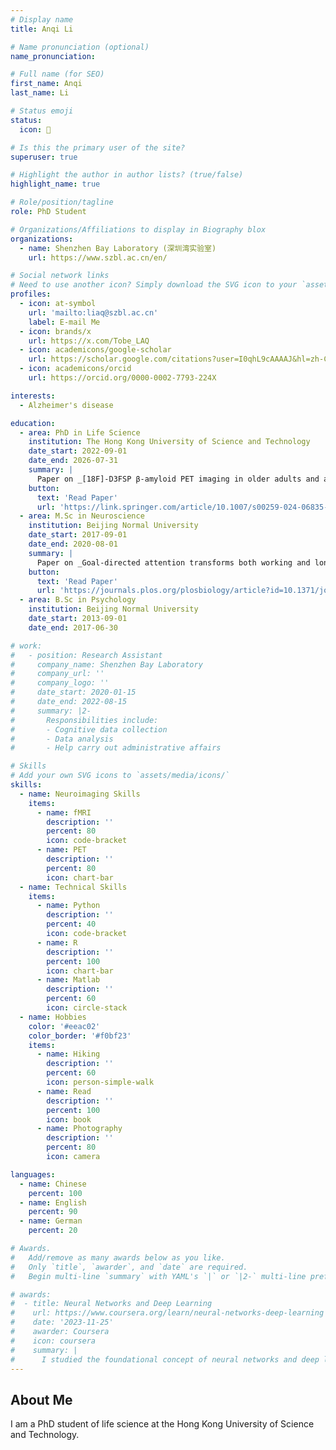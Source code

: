 ```yaml
---
# Display name
title: Anqi Li

# Name pronunciation (optional)
name_pronunciation: 

# Full name (for SEO)
first_name: Anqi
last_name: Li

# Status emoji
status:
  icon: 🌟

# Is this the primary user of the site?
superuser: true

# Highlight the author in author lists? (true/false)
highlight_name: true

# Role/position/tagline
role: PhD Student

# Organizations/Affiliations to display in Biography blox
organizations:
  - name: Shenzhen Bay Laboratory (深圳湾实验室)
    url: https://www.szbl.ac.cn/en/

# Social network links
# Need to use another icon? Simply download the SVG icon to your `assets/media/icons/` folder.
profiles:
  - icon: at-symbol
    url: 'mailto:liaq@szbl.ac.cn'
    label: E-mail Me
  - icon: brands/x
    url: https://x.com/Tobe_LAQ
  - icon: academicons/google-scholar
    url: https://scholar.google.com/citations?user=I0qhL9cAAAAJ&hl=zh-CN
  - icon: academicons/orcid
    url: https://orcid.org/0000-0002-7793-224X

interests:
  - Alzheimer's disease

education:
  - area: PhD in Life Science
    institution: The Hong Kong University of Science and Technology
    date_start: 2022-09-01
    date_end: 2026-07-31
    summary: |
      Paper on _[18F]-D3FSP β-amyloid PET imaging in older adults and alzheimer’s disease_. Supervised by [Prof Tengfei Guo](http://guotf-lab.szbl.ac.cn/). Presented papers at SNMMI 2024 Annual Meeting.
    button:
      text: 'Read Paper'
      url: 'https://link.springer.com/article/10.1007/s00259-024-06835-2'
  - area: M.Sc in Neuroscience
    institution: Beijing Normal University
    date_start: 2017-09-01
    date_end: 2020-08-01
    summary: |
      Paper on _Goal-directed attention transforms both working and long-term memoryrepresentations in the human parietal cortex_. Supervised by [Prof Gui Xue](https://cbls.bnu.edu.cn/).
    button:
      text: 'Read Paper'
      url: 'https://journals.plos.org/plosbiology/article?id=10.1371/journal.pbio.3002721'
  - area: B.Sc in Psychology
    institution: Beijing Normal University
    date_start: 2013-09-01
    date_end: 2017-06-30

# work:
#   - position: Research Assistant
#     company_name: Shenzhen Bay Laboratory
#     company_url: ''
#     company_logo: ''
#     date_start: 2020-01-15
#     date_end: 2022-08-15
#     summary: |2-
#       Responsibilities include:
#       - Cognitive data collection
#       - Data analysis
#       - Help carry out administrative affairs

# Skills
# Add your own SVG icons to `assets/media/icons/`
skills:
  - name: Neuroimaging Skills
    items:
      - name: fMRI
        description: ''
        percent: 80
        icon: code-bracket
      - name: PET
        description: ''
        percent: 80
        icon: chart-bar
  - name: Technical Skills
    items:
      - name: Python
        description: ''
        percent: 40
        icon: code-bracket
      - name: R
        description: ''
        percent: 100
        icon: chart-bar
      - name: Matlab
        description: ''
        percent: 60
        icon: circle-stack
  - name: Hobbies
    color: '#eeac02'
    color_border: '#f0bf23'
    items:
      - name: Hiking
        description: ''
        percent: 60
        icon: person-simple-walk
      - name: Read
        description: ''
        percent: 100
        icon: book
      - name: Photography
        description: ''
        percent: 80
        icon: camera

languages:
  - name: Chinese
    percent: 100 
  - name: English
    percent: 90
  - name: German
    percent: 20

# Awards.
#   Add/remove as many awards below as you like.
#   Only `title`, `awarder`, and `date` are required.
#   Begin multi-line `summary` with YAML's `|` or `|2-` multi-line prefix and indent 2 spaces below.

# awards:
#  - title: Neural Networks and Deep Learning
#    url: https://www.coursera.org/learn/neural-networks-deep-learning
#    date: '2023-11-25'
#    awarder: Coursera
#    icon: coursera
#    summary: |
#      I studied the foundational concept of neural networks and deep learning. By the end, I was familiar with the significant technological trends driving the rise of deep learning; build, train, and apply fully connected deep neural networks; implement efficient (vectorized) neural networks; identify key parameters in a neural network’s architecture; and apply deep learning to your own applications.
---
```


## About Me

I am a PhD student of life science at the Hong Kong University of Science and Technology. 
